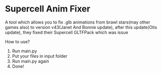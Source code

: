 # Supercell Anim Fixer
A tool which allows you to fix .glb animations from brawl stars(may other games also) to version v43(Janet And Bonnie update), after this update(Otis update),
they fixed their Supercell GLTFPack which was issue

How to use?
1. Run main.py
2. Put your files in input folder
3. Run main.py again
4. Done!
